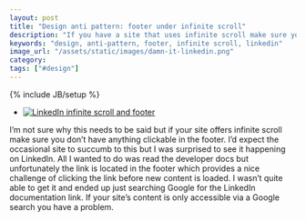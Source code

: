```yaml
---
layout: post
title: "Design anti pattern: footer under infinite scroll"
description: "If you have a site that uses infinite scroll make sure you don't have anything clickable in the footer. It's a terrible design pattern."
keywords: "design, anti-pattern, footer, infinite scroll, linkedin"
image_url: "/assets/static/images/damn-it-linkedin.png"
category:
tags: ["#design"]
---
```

{% include JB/setup %}

<ul class="thumbnails">
  <li class="span7">
  	<div class="thumbnail">
  		<a href="{{ IMG_PATH }}damn-it-linkedin.png">
      		<img src="{{ IMG_PATH }}damn-it-linkedin.png" alt="LinkedIn infinite scroll and footer" />
      	</a>
    </div>
  </li>
</ul>

I’m not sure why this needs to be said but if your site offers infinite scroll make sure you don’t have anything clickable in the footer. I’d expect the occasional site to succumb to this but I was surprised to see it happening on LinkedIn. All I wanted to do was read the developer docs but unfortunately the link is located in the footer which provides a nice challenge of clicking the link before new content is loaded. I wasn’t quite able to get it and ended up just searching Google for the LinkedIn documentation link. If your site’s content is only accessible via a Google search you have a problem.